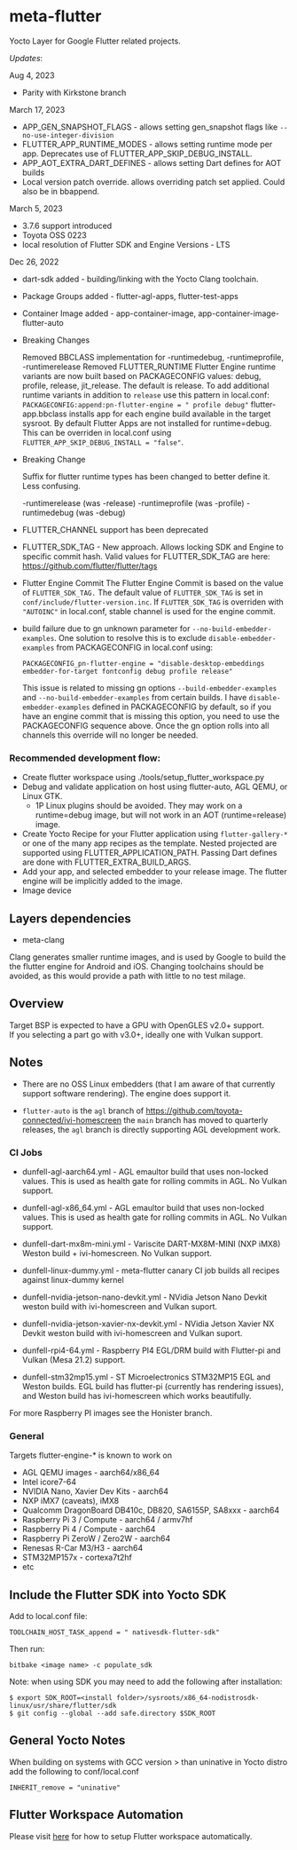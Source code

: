 # meta-flutter

Yocto Layer for Google Flutter related projects.

_Updates_:

Aug 4, 2023
* Parity with Kirkstone branch

March 17, 2023
* APP_GEN_SNAPSHOT_FLAGS - allows setting gen_snapshot flags like `--no-use-integer-division`
* FLUTTER_APP_RUNTIME_MODES - allows setting runtime mode per app.  Deprecates use of FLUTTER_APP_SKIP_DEBUG_INSTALL.
* APP_AOT_EXTRA_DART_DEFINES - allows setting Dart defines for AOT builds
* Local version patch override. allows overriding patch set applied.  Could also be in bbappend.

March 5, 2023
* 3.7.6 support introduced
* Toyota OSS 0223
* local resolution of Flutter SDK and Engine Versions - LTS

Dec 26, 2022

* dart-sdk added - building/linking with the Yocto Clang toolchain.
* Package Groups added - flutter-agl-apps, flutter-test-apps
* Container Image added - app-container-image, app-container-image-flutter-auto
* Breaking Changes

  Removed BBCLASS implementation for -runtimedebug, -runtimeprofile, -runtimerelease
  Removed FLUTTER_RUNTIME
  Flutter Engine runtime variants are now built based on PACKAGECONFIG values: debug, profile, release, jit_release.  The default is release.
  To add additional runtime variants in addition to `release` use this pattern in local.conf:
      `PACKAGECONFIG:append:pn-flutter-engine = " profile debug"`
  flutter-app.bbclass installs app for each engine build available in the target sysroot.
  By default Flutter Apps are not installed for runtime=debug.  This can be overriden in local.conf using `FLUTTER_APP_SKIP_DEBUG_INSTALL = "false"`.

* Breaking Change
  
  Suffix for flutter runtime types has been changed to better define it.  Less confusing. 

  -runtimerelease (was -release)
  -runtimeprofile (was -profile)
  -runtimedebug (was -debug)

* FLUTTER_CHANNEL support has been deprecated

* FLUTTER_SDK_TAG - New approach.  Allows locking SDK and Engine to specific commit hash.
  Valid values for FLUTTER_SDK_TAG are here:  https://github.com/flutter/flutter/tags
  
* Flutter Engine Commit
  The Flutter Engine Commit is based on the value of `FLUTTER_SDK_TAG.`
  The default value of `FLUTTER_SDK_TAG` is set in `conf/include/flutter-version.inc`.  If `FLUTTER_SDK_TAG` is overriden with `"AUTOINC"` in local.conf, stable channel is used for the engine commit.

* build failure due to gn unknown parameter for `--no-build-embedder-examples`.  One solution to resolve this is to exclude `disable-embedder-examples` from PACKAGECONFIG in local.conf using:

  ```
  PACKAGECONFIG_pn-flutter-engine = "disable-desktop-embeddings embedder-for-target fontconfig debug profile release"
   ```
  This issue is related to missing gn options `--build-embedder-examples` and `--no-build-embedder-examples` from certain builds.  I have `disable-embedder-examples` defined in PACKAGECONFIG by default, so if you have an engine commit that is missing this option, you need to use the PACKAGECONFIG sequence above.  Once the gn option rolls into all channels this override will no longer be needed.

### Recommended development flow:
* Create flutter workspace using ./tools/setup_flutter_workspace.py
* Debug and validate application on host using flutter-auto, AGL QEMU, or Linux GTK.
  - 1P Linux plugins should be avoided.  They may work on a runtime=debug image, but will not work in an AOT (runtime=release) image.
* Create Yocto Recipe for your Flutter application using `flutter-gallery-*` or one of the many app recipes as the template.
  Nested projected are supported using FLUTTER_APPLICATION_PATH.
  Passing Dart defines are done with FLUTTER_EXTRA_BUILD_ARGS.
* Add your app, and selected embedder to your release image.  The flutter engine will be implicitly added to the image.
* Image device

## Layers dependencies

* meta-clang

Clang generates smaller runtime images, and is used by Google to build the the flutter engine for Android and iOS.  Changing toolchains should be avoided, as this would provide a path with little to no test milage.

## Overview

Target BSP is expected to have a GPU with OpenGLES v2.0+ support.  
If you selecting a part go with v3.0+, ideally one with Vulkan support.

## Notes

* There are no OSS Linux embedders (that I am aware of that currently support software rendering).  The engine does support it.

* `flutter-auto` is the `agl` branch of https://github.com/toyota-connected/ivi-homescreen
  the `main` branch has moved to quarterly releases, the `agl` branch is directly supporting AGL development work.

### CI Jobs

* dunfell-agl-aarch64.yml - AGL emaultor build that uses non-locked values.  This is used as health gate for rolling commits in AGL.  No Vulkan support.

* dunfell-agl-x86_64.yml - AGL emaultor build that uses non-locked values.  This is used as health gate for rolling commits in AGL.  No Vulkan support.

* dunfell-dart-mx8m-mini.yml - Variscite DART-MX8M-MINI (NXP iMX8) Weston build + ivi-homescreen.  No Vulkan support.

* dunfell-linux-dummy.yml - meta-flutter canary CI job builds all recipes against linux-dummy kernel

* dunfell-nvidia-jetson-nano-devkit.yml - NVidia Jetson Nano Devkit weston build with ivi-homescreen and Vulkan suport.

* dunfell-nvidia-jetson-xavier-nx-devkit.yml - NVidia Jetson Xavier NX Devkit weston build with ivi-homescreen and Vulkan suport.

* dunfell-rpi4-64.yml - Raspberry PI4 EGL/DRM build with Flutter-pi and Vulkan (Mesa 21.2) support.

* dunfell-stm32mp15.yml - ST Microelectronics STM32MP15 EGL and Weston builds.  EGL build has flutter-pi (currently has rendering issues), and Weston build has ivi-homescreen which works beautifully.

For more Raspberry PI images see the Honister branch.


### General

Targets flutter-engine-* is known to work on

* AGL QEMU images - aarch64/x86_64
* Intel icore7-64
* NVIDIA Nano, Xavier Dev Kits - aarch64
* NXP iMX7 (caveats), iMX8
* Qualcomm DragonBoard DB410c, DB820, SA6155P, SA8xxx - aarch64
* Raspberry Pi 3 / Compute - aarch64 / armv7hf
* Raspberry Pi 4 / Compute - aarch64
* Raspberry Pi ZeroW / Zero2W - aarch64
* Renesas R-Car M3/H3 - aarch64
* STM32MP157x - cortexa7t2hf
* etc

## Include the Flutter SDK into Yocto SDK

Add to local.conf file:

    TOOLCHAIN_HOST_TASK_append = " nativesdk-flutter-sdk"

Then run:

    bitbake <image name> -c populate_sdk


Note: when using SDK you may need to add the following after installation:

    $ export SDK_ROOT=<install folder>/sysroots/x86_64-nodistrosdk-linux/usr/share/flutter/sdk
    $ git config --global --add safe.directory $SDK_ROOT

## General Yocto Notes

When building on systems with GCC version > than uninative in Yocto distro add the following to conf/local.conf

    INHERIT_remove = "uninative"

## Flutter Workspace Automation
Please visit [here](tools/README.md) for how to setup Flutter workspace automatically.
